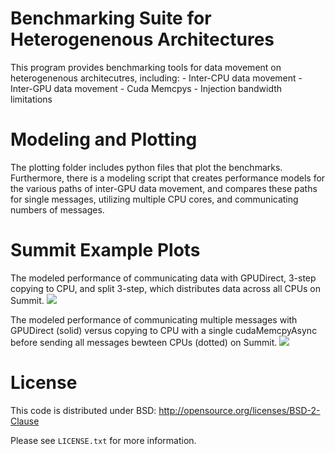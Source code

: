 # Benchmarking Suite for Heterogenenous Architectures
This program provides benchmarking tools for data movement on heterogenenous architecutres, including:
    - Inter-CPU data movement
    - Inter-GPU data movement
    - Cuda Memcpys
    - Injection bandwidth limitations

# Modeling and Plotting
The plotting folder includes python files that plot the benchmarks.  Furthermore, there is a modeling script that creates performance models for the various paths of inter-GPU data movement, and compares these paths for single messages, utilizing multiple CPU cores, and communicating numbers of messages.

# Summit Example Plots
The modeled performance of communicating data with GPUDirect, 3-step copying to CPU, and split 3-step, which distributes data across all CPUs on Summit.
![](figures/summit_3step_node_model)

The modeled performance of communicating multiple messages with GPUDirect (solid) versus copying to CPU with a single cudaMemcpyAsync before sending all messages bewteen CPUs (dotted) on Summit.
![](figures/summit_3step_node_model)

# License

This code is distributed under BSD: http://opensource.org/licenses/BSD-2-Clause

Please see `LICENSE.txt` for more information.
